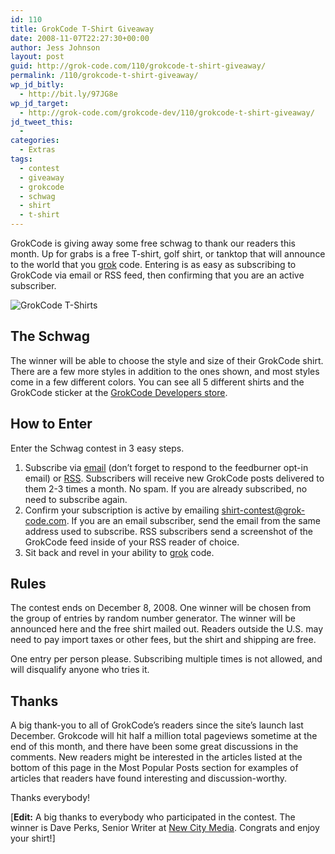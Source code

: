 ```yaml
---
id: 110
title: GrokCode T-Shirt Giveaway
date: 2008-11-07T22:27:30+00:00
author: Jess Johnson
layout: post
guid: http://grok-code.com/110/grokcode-t-shirt-giveaway/
permalink: /110/grokcode-t-shirt-giveaway/
wp_jd_bitly:
  - http://bit.ly/97JG8e
wp_jd_target:
  - http://grok-code.com/grokcode-dev/110/grokcode-t-shirt-giveaway/
jd_tweet_this:
  - 
categories:
  - Extras
tags:
  - contest
  - giveaway
  - grokcode
  - schwag
  - shirt
  - t-shirt
---
```

GrokCode is giving away some free schwag to thank our readers this month. Up for grabs is a free T-shirt, golf shirt, or tanktop that will announce to the world that you [grok](http://grokcode.com/95/definition-and-origin-of-grok/ "grok") code. Entering is as easy as subscribing to GrokCode via email or RSS feed, then confirming that you are an active subscriber.<!--more-->

<img src="{{ site.baseimgurl }}2008/10/3shirts-small.png" alt="GrokCode T-Shirts" class="alignleft" />

## The Schwag

The winner will be able to choose the style and size of their GrokCode shirt. There are a few more styles in addition to the ones shown, and most styles come in a few different colors. You can see all 5 different shirts and the GrokCode sticker at the [GrokCode Developers store](http://www.cafepress.com/grokcode "GrokCode Shirts").

## How to Enter

Enter the Schwag contest in 3 easy steps.

  1. Subscribe via [email](http://www.feedburner.com/fb/a/emailverifySubmit?feedId=1628114 "Subscribe to GrokCode via email") (don&#8217;t forget to respond to the feedburner opt-in email) or [RSS](http://grokcode.com/feed/ "Subscribe to GrokCode via RSS"). Subscribers will receive new GrokCode posts delivered to them 2-3 times a month. No spam. If you are already subscribed, no need to subscribe again.
  2. Confirm your subscription is active by emailing <shirt-contest@grok-code.com>. If you are an email subscriber, send the email from the same address used to subscribe. RSS subscribers send a screenshot of the GrokCode feed inside of your RSS reader of choice.
  3. Sit back and revel in your ability to [grok](http://grokcode.com/95/definition-and-origin-of-grok/ "grok") code.

## Rules

The contest ends on December 8, 2008. One winner will be chosen from the group of entries by random number generator. The winner will be announced here and the free shirt mailed out. Readers outside the U.S. may need to pay import taxes or other fees, but the shirt and shipping are free.

One entry per person please. Subscribing multiple times is not allowed, and will disqualify anyone who tries it.

## Thanks

A big thank-you to all of GrokCode&#8217;s readers since the site&#8217;s launch last December. Grokcode will hit half a million total pageviews sometime at the end of this month, and there have been some great discussions in the comments. New readers might be interested in the articles listed at the bottom of this page in the Most Popular Posts section for examples of articles that readers have found interesting and discussion-worthy.

Thanks everybody!

[**Edit:** A big thanks to everybody who participated in the contest. The winner is Dave Perks, Senior Writer at [New City Media](http://www.newcitymedia.com/blog/). Congrats and enjoy your shirt!]
